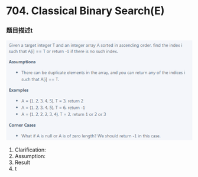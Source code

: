 # 704. Classical Binary Search(E)

### 题目描述t

![](<../../.gitbook/assets/image (118) (1).png>)

1. Clarification:
2. Assumption:
3. Result
4. t
